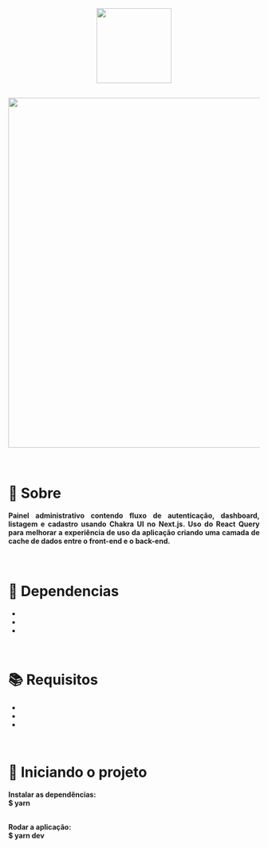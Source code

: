 <div align="center">
  <img src="https://user-images.githubusercontent.com/67304453/179739938-222e869b-c9c3-46ee-b0cd-06060c1c554c.svg" width="150" >
</div>

##

<div align="center">
  <img src="https://user-images.githubusercontent.com/67304453/179739796-cc9e5d86-d655-4c5a-b4a3-3a27ac7fcf5d.png" width="700" >
</div>

<br>
<br>

<h1>📃 Sobre</h1>

<h4 align="justify">Painel administrativo contendo fluxo de autenticação, dashboard, listagem e cadastro usando Chakra UI no Next.js. Uso do React Query para melhorar a experiência de uso da aplicação criando uma camada de cache de dados entre o front-end e o back-end.</h4>

<br>

<h1>🔧 Dependencias</h1>

<ul>
  <li></li>
  <li></li>
  <li></li>
</ul>

<br>

<h1>📚 Requisitos</h1>

<ul>
  <li></li>
  <li></li>
  <li></li>
</ul>

   <br>
   
<h1>🚀 Iniciando o projeto</h1>

<h4>
  Instalar as dependências:
  <br>
  $ yarn
  
  <br>
  <br>
  
  Rodar a aplicação:
  <br>
  $ yarn dev
</h4>
